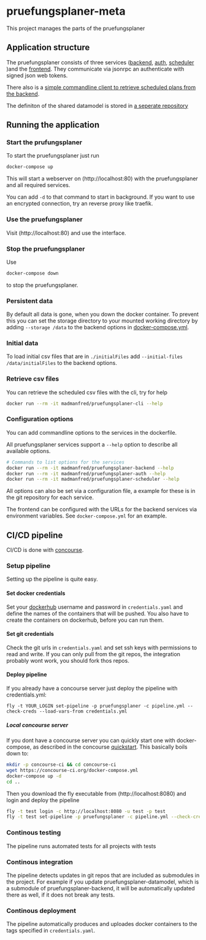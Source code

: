 # pruefungsplaner-meta
This project manages the parts of the pruefungsplaner

## Application structure
The pruefungsplaner consists of three services ([backend](https://github.com/Zebreus/pruefungsplaner-backend), [auth](https://github.com/Zebreus/pruefungsplaner-auth), [scheduler](https://github.com/Zebreus/pruefungsplaner-scheduler) )and the [frontend](https://github.com/Zebreus/pruefungsplaner). They communicate via jsonrpc an authenticate with signed json web tokens.

There also is a [simple commandline client to retrieve scheduled plans from the backend](https://github.com/Zebreus/pruefungsplaner-cli).

The definiton of the shared datamodel is stored in [a seperate repository](https://github.com/Zebreus/pruefungsplaner-datamodel)

## Running the application

### Start the prufungsplaner
To start the pruefungsplaner just run
```bash
docker-compose up
```
This will start a webserver on (http://localhost:80) with the pruefungsplaner and all required services.

You can add `-d` to that command to start in background.
If you want to use an encrypted connection, try an reverse proxy like traefik.

### Use the pruefungsplaner
Visit (http://localhost:80) and use the interface.

### Stop the pruefungsplaner
Use
```bash
docker-compose down
```
to stop the pruefungsplaner.

### Persistent data
By default all data is gone, when you down the docker container. To prevent this you can set the storage directory to your mounted working directory by adding `--storage /data` to the backend options in [docker-compose.yml](docker-compose.yml).

### Initial data
To load initial csv files that are in `./initialFiles` add `--initial-files /data/initialFiles` to the backend options.

### Retrieve csv files
You can retrieve the scheduled csv files with the cli, try for help

```bash
docker run --rm -it madmanfred/pruefungsplaner-cli --help
```

### Configuration options
You can add commandline options to the services in the dockerfile.

All pruefungsplaner services support a `--help` option to describe all available options. 
```bash
# Commands to list options for the services
docker run --rm -it madmanfred/pruefungsplaner-backend --help
docker run --rm -it madmanfred/pruefungsplaner-auth --help
docker run --rm -it madmanfred/pruefungsplaner-scheduler --help
```
All options can also be set via a configuration file, a example for these is in the git repository for each service.

The frontend can be configured with the URLs for the backend services via environment variables. See `docker-compose.yml` for an example.

## CI/CD pipeline
CI/CD is done with [concourse](https://concourse-ci.org/).

### Setup pipeline
Setting up the pipeline is quite easy.

#### Set docker credentials
Set your [dockerhub](https://hub.docker.com/) username and password in `credentials.yaml` and define the names of the containers that will be pushed. You also have to create the containers on dockerhub, before you can run them.

#### Set git credentials
Check the git urls in `credentials.yaml` and set ssh keys with permissions to read and write. If you can only pull from the git repos, the integration probably wont work, you should fork thos repos.

#### Deploy pipeline
If you already have a concourse server just deploy the pipeline with credentials.yml:

```
fly -t YOUR_LOGIN set-pipeline -p pruefungsplaner -c pipeline.yml --check-creds --load-vars-from credentials.yml
```

##### Local concourse server
If you dont have a concourse server you can quickly start one with docker-compose, as described in the concourse [quickstart](https://concourse-ci.org/quick-start.html). This basically boils down to:
```bash
mkdir -p concourse-ci && cd concourse-ci
wget https://concourse-ci.org/docker-compose.yml
docker-compose up -d
cd ..
```

Then you download the fly executable from (http://localhost:8080) and login and deploy the pipeline
```bash
fly -t test login -c http://localhost:8080 -u test -p test
fly -t test set-pipeline -p pruefungsplaner -c pipeline.yml --check-creds --load-vars-from credentials.yml
```

### Continous testing
The pipeline runs automated tests for all projects with tests

### Continous integration
The pipeline detects updates in git repos that are included as submodules in the project. For example if you update pruefungsplaner-datamodel, which is a submodule of pruefungsplaner-backend, it will be automatically updated there as well, if it does not break any tests.

### Continous deployment
The pipeline automatically produces and uploades docker containers to the tags specified in `credentials.yaml`.
